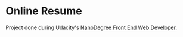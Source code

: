 # Online Resume
Project done during Udacity's [NanoDegree Front End Web Developer.](https://br.udacity.com/course/front-end-web-developer-nanodegree--nd001/)
